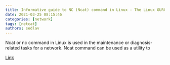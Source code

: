 ```yaml
---
title: Informative guide to NC (Ncat) command in Linux - The Linux GURUS
date: 2021-03-25 08:15:46
categories: [network]
tags: [netcat]
authors: sedlav
---
```


Ncat or nc command in Linux is used in the maintenance or diagnosis-related tasks for a network. Ncat command can be used as a utility to

[Link](https://thelinuxgurus.com/informative-guide-to-nc-ncat-command-in-linux/)
